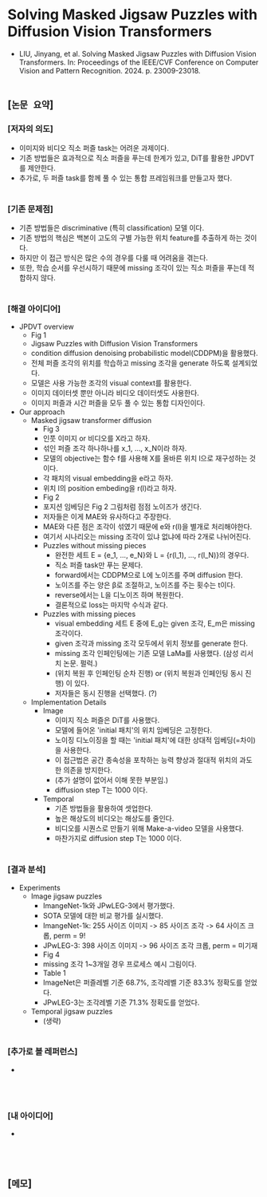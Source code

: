 # Solving Masked Jigsaw Puzzles with Diffusion Vision Transformers
* LIU, Jinyang, et al. Solving Masked Jigsaw Puzzles with Diffusion Vision Transformers. In: Proceedings of the IEEE/CVF Conference on Computer Vision and Pattern Recognition. 2024. p. 23009-23018.
<br><br>

## [`논문 요약`]

### [저자의 의도]
* 이미지와 비디오 직소 퍼즐 task는 어려운 과제이다.
* 기존 방법들은 효과적으로 직소 퍼즐을 푸는데 한계가 있고, DiT를 활용한 JPDVT를 제안한다.
* 추가로, 두 퍼즐 task를 함께 풀 수 있는 통합 프레임워크를 만들고자 했다.
<br><br>

### [기존 문제점]
* 기존 방법들은 discriminative (특히 classification) 모델 이다.
* 기존 방법의 핵심은 백본이 고도의 구별 가능한 위치 feature를 추출하게 하는 것이다.
* 하지만 이 접근 방식은 많은 수의 경우를 다룰 때 어려움을 겪는다.
* 또한, 학습 순서를 우선시하기 때문에 missing 조각이 있는 직소 퍼즐을 푸는데 적합하지 않다.
<br><br>

### [해결 아이디어]
* JPDVT overview
    * Fig 1
    * Jigsaw Puzzles with Diffusion Vision Transformers
    * condition diffusion denoising probabilistic model(CDDPM)을 활용했다.
    * 전체 퍼즐 조각의 위치를 학습하고 missing 조각을 generate 하도록 설계되었다.
    * 모델은 사용 가능한 조각의 visual context를 활용한다.
    * 이미지 데이터셋 뿐만 아니라 비디오 데이터셋도 사용한다.
    * 이미지 퍼즐과 시간 퍼즐을 모두 풀 수 있는 통합 디자인이다.
* Our approach
    * Masked jigsaw transformer diffusion
        * Fig 3
        * 인풋 이미지 or 비디오를 X라고 하자.
        * 섞인 퍼즐 조각 하나하나를 x_1, ..., x_N이라 하자.
        * 모델의 objective는 함수 f를 사용해 X를 올바른 위치 l으로 재구성하는 것이다.
        * 각 패치의 visual embedding을 e라고 하자.
        * 위치 l의 position embeding을 r(l)라고 하자.
        * Fig 2
        * 포지션 임베딩은 Fig 2 그림처럼 점점 노이즈가 생긴다.
        * 저자들은 이게 MAE와 유사하다고 주장한다.
        * MAE와 다른 점은 조각이 섞였기 때문에 e와 r(l)을 별개로 처리해야한다.
        * 여기서 시나리오는 missing 조각이 있냐 없냐에 따라 2개로 나뉘어진다.
        * Puzzles without missing pieces
            * 완전한 세트 E = {e_1, ..., e_N}와 L = {r(l_1), ..., r(l_N)}의 경우다.
            * 직소 퍼즐 task만 푸는 문제다.
            * forward에서는 CDDPM으로 L에 노이즈를 주며 diffusion 한다.
            * 노이즈를 주는 양은 β로 조절하고, 노이즈를 주는 횟수는 t이다.
            * reverse에서는 L을 디노이즈 하며 복원한다.
            * 결론적으로 loss는 마지막 수식과 같다.
        * Puzzles with missing pieces
            * visual embedding 세트 E 중에 E_g는 given 조각, E_m은 missing 조각이다.
            * given 조각과 missing 조각 모두에서 위치 정보를 generate 한다.
            * missing 조각 인페인팅에는 기존 모델 LaMa를 사용했다. (삼성 리서치 논문. 펄럭.)
            * (위치 복원 후 인페인팅 순차 진행) or (위치 복원과 인페인팅 동시 진행) 이 있다.
            * 저자들은 동시 진행을 선택했다. (?)
    * Implementation Details
        * Image
            * 이미지 직소 퍼즐은 DiT를 사용했다.
            * 모델에 들어온 'initial 패치'의 위치 임베딩은 고정한다.
            * 노이징 디노이징을 할 때는 'initial 패치'에 대한 상대적 임베딩(=차이)을 사용한다.
            * 이 접근법은 공간 종속성을 포착하는 능력 향상과 절대적 위치의 과도한 의존을 방지한다.
            * (추가 설명이 없어서 이해 못한 부분임.)
            * diffusion step T는 1000 이다.
        * Temporal
            * 기존 방법들을 활용하여 셋업한다.
            * 높은 해상도의 비디오는 해상도를 줄인다.
            * 비디오를 시퀀스로 만들기 위해 Make-a-video 모델을 사용했다.
            * 마찬가지로 diffusion step T는 1000 이다.
<br><br>

### [결과 분석]
* Experiments
    * Image jigsaw puzzles
        * ImangeNet-1k와 JPwLEG-3에서 평가했다.
        * SOTA 모델에 대한 비교 평가를 실시했다.
        * ImangeNet-1k: 255 사이즈 이미지 -> 85 사이즈 조각 -> 64 사이즈 크롭, perm = 9!
        * JPwLEG-3: 398 사이즈 이미지 -> 96 사이즈 조각 크롭, perm = 미기재
        * Fig 4
        * missing 조각 1~3개일 경우 프로세스 예시 그림이다.
        * Table 1
        * ImageNet은 퍼즐레벨 기준 68.7%, 조각레벨 기준 83.3% 정확도를 얻었다.
        * JPwLEG-3는 조각레벨 기준 71.3% 정확도를 얻었다.
    * Temporal jigsaw puzzles
        * (생략)
<br><br>

### [추가로 볼 레퍼런스]
* 
<br><br>

### [내 아이디어]
* 
<br><br>



## [`메모`]